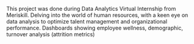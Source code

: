 This project was done during Data Analytics Virtual Internship from Meriskill. 
Delving into the world of human resources, with a keen eye on data analysis to optimize talent management and organizational performance. Dashboards showing employee wellness, demographic, turnover analysis (attrition metrics)
